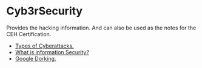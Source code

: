 # Cyb3rSecurity
Provides the hacking information. And can also be used as the notes for the CEH Certification.

- <a href="https://cyb3rtarun.blogspot.com/2022/11/cyberattacks.html" target="_blank">Types of Cyberattacks.</a>
- <a href="https://cyb3rtarun.blogspot.com/2022/11/what-is-information-security.html" target="_blank">What is information Security?</a>
- <a href="https://cyb3rtarun.blogspot.com/2022/11/google-dorking.html" target="_blank">Google Dorking.</a>
